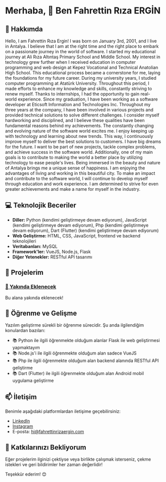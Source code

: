# Merhaba, 👋 Ben Fahrettin Rıza ERGİN

## 🚀 Hakkımda

Hello, I am Fahrettin Rıza Ergin! I was born on January 3rd, 2001, and I live in Antalya. I believe that I am at the right time and the right place to embark on a passionate journey in the world of software.
I started my educational journey at Ali Rıza Altıntaş Primary School and Middle School. My interest in technology grew further when I received education in computer programming and web design at Kepez Vocational and Technical Anatolian High School. This educational process became a cornerstone for me, laying the foundations for my future career.
During my university years, I studied computer programming at Atatürk University. Throughout this period, I made efforts to enhance my knowledge and skills, constantly striving to renew myself. Thanks to internships, I had the opportunity to gain real-world experience.
Since my graduation, I have been working as a software developer at Eticsoft Information and Technologies Inc. Throughout my three years at the company, I have been involved in various projects and provided technical solutions to solve different challenges. I consider myself hardworking and disciplined, and I believe these qualities have been fundamental reasons behind my achievements.
The constantly changing and evolving nature of the software world excites me. I enjoy keeping up with technology and learning about new trends. This way, I continuously improve myself to deliver the best solutions to customers.
I have big dreams for the future. I want to be part of new projects, tackle complex problems, and achieve success in the software world. Additionally, one of my main goals is to contribute to making the world a better place by utilizing technology to ease people's lives.
Being immersed in the beauty and nature of Antalya brings me a unique sense of happiness. I am enjoying the advantages of living and working in this beautiful city.
To make an impact and contribute to the software world, I will continue to develop myself through education and work experience. I am determined to strive for even greater achievements and make a name for myself in the industry.

## 💻 Teknolojik Beceriler

- **Diller:** Python (kendimi geliştirmeye devam ediyorum), JavaScript (kendimi geliştirmeye devam ediyorum), Php  (kendimi geliştirmeye devam ediyorum), Dart (Flutter) (kendimi geliştirmeye devam ediyorum)
- **Web Geliştirme:** HTML, CSS, JavaScript, frontend ve backend teknolojileri
- **Veritabanları:** MySQL
- **Framework'ler:** VueJS, Node.js, Flask
- **Diğer Yetenekler:** RESTful API tasarımı

## 🌟 Projelerim

### [🎉 Yakında Eklenecek]()
Bu alana yakında eklenecek!

## 🌱 Öğrenme ve Gelişme

Yazılım geliştirme sürekli bir öğrenme sürecidir. Şu anda ilgilendiğim konulardan bazıları:

- 📚 Python ile ilgili öğrenmekte olduğum alanlar Flask ile web geliştirmesi yapmaktayım
- 📚 Node.js'i ile ilgili öğrenmekte olduğum alan sadece VueJS
- 📚 Php ile ilgili öğrenmekte olduğum alan backend alanında RESTful API geliştirme
- 📚 Dart (Flutter) ile ilgili öğrenmekte olduğum alan Android mobil uygulama geliştirme

## 📫 İletişim

Benimle aşağıdaki platformlardan iletişime geçebilirsiniz:

- [LinkedIn](https://www.linkedin.com/in/fahrettin-riza-ergin)
- [Instagram](https://www.instagram.com/fahrettin_riza_ergin/)
- E-posta: hi@fahrettinrizaergin.com

## 👏 Katkılarınızı Bekliyorum

Eğer projelerim ilginizi çektiyse veya birlikte çalışmak isterseniz, çekme istekleri ve geri bildirimler her zaman değerlidir!

Teşekkür ederim! 😊
